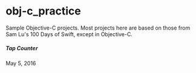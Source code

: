 # obj-c_practice
Sample Objective-C projects. Most projects here are based on those from Sam Lu's 100 Days of Swift, except in Objective-C.

<h5>Tap Counter</h5>
May 5, 2016

